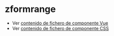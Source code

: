 # zformrange

 - Ver [contenido de fichero de componente Vue](./zformrange.vue)
 - Ver [contenido de fichero de componente CSS](./zformrange.css)
